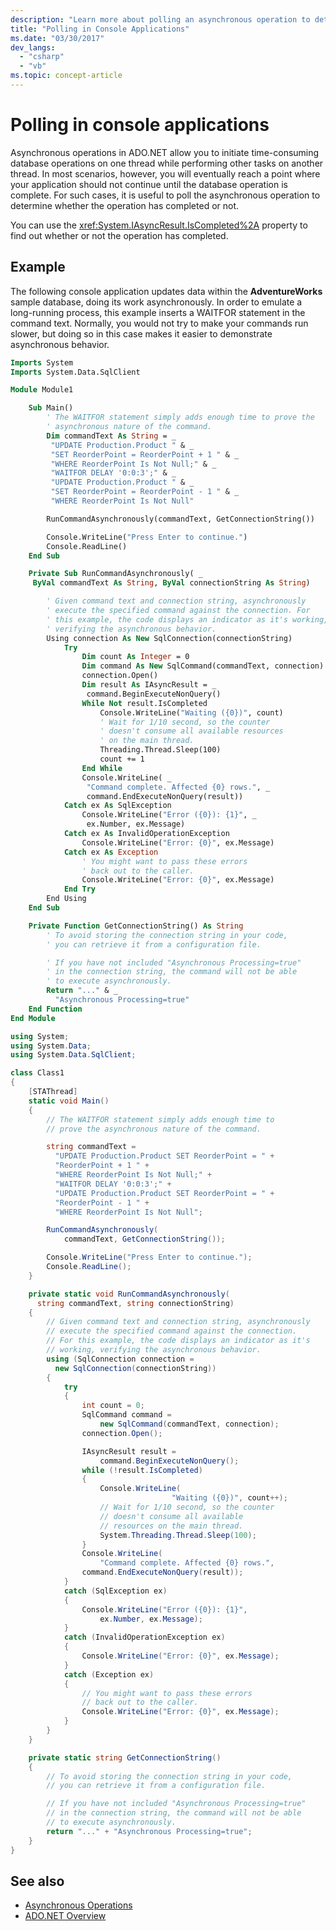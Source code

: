 ```yaml
---
description: "Learn more about polling an asynchronous operation to determine whether the operation has completed or not."
title: "Polling in Console Applications"
ms.date: "03/30/2017"
dev_langs:
  - "csharp"
  - "vb"
ms.topic: concept-article
---
```

# Polling in console applications

Asynchronous operations in ADO.NET allow you to initiate time-consuming database operations on one thread while performing other tasks on another thread. In most scenarios, however, you will eventually reach a point where your application should not continue until the database operation is complete. For such cases, it is useful to poll the asynchronous operation to determine whether the operation has completed or not.

 You can use the <xref:System.IAsyncResult.IsCompleted%2A> property to find out whether or not the operation has completed.

## Example

 The following console application updates data within the **AdventureWorks** sample database, doing its work asynchronously. In order to emulate a long-running process, this example inserts a WAITFOR statement in the command text. Normally, you would not try to make your commands run slower, but doing so in this case makes it easier to demonstrate asynchronous behavior.

```vb
Imports System
Imports System.Data.SqlClient

Module Module1

    Sub Main()
        ' The WAITFOR statement simply adds enough time to prove the
        ' asynchronous nature of the command.
        Dim commandText As String = _
         "UPDATE Production.Product " & _
         "SET ReorderPoint = ReorderPoint + 1 " & _
         "WHERE ReorderPoint Is Not Null;" & _
         "WAITFOR DELAY '0:0:3';" & _
         "UPDATE Production.Product " & _
         "SET ReorderPoint = ReorderPoint - 1 " & _
         "WHERE ReorderPoint Is Not Null"

        RunCommandAsynchronously(commandText, GetConnectionString())

        Console.WriteLine("Press Enter to continue.")
        Console.ReadLine()
    End Sub

    Private Sub RunCommandAsynchronously( _
     ByVal commandText As String, ByVal connectionString As String)

        ' Given command text and connection string, asynchronously
        ' execute the specified command against the connection. For
        ' this example, the code displays an indicator as it's working,
        ' verifying the asynchronous behavior.
        Using connection As New SqlConnection(connectionString)
            Try
                Dim count As Integer = 0
                Dim command As New SqlCommand(commandText, connection)
                connection.Open()
                Dim result As IAsyncResult = _
                 command.BeginExecuteNonQuery()
                While Not result.IsCompleted
                    Console.WriteLine("Waiting ({0})", count)
                    ' Wait for 1/10 second, so the counter
                    ' doesn't consume all available resources
                    ' on the main thread.
                    Threading.Thread.Sleep(100)
                    count += 1
                End While
                Console.WriteLine( _
                 "Command complete. Affected {0} rows.", _
                 command.EndExecuteNonQuery(result))
            Catch ex As SqlException
                Console.WriteLine("Error ({0}): {1}", _
                 ex.Number, ex.Message)
            Catch ex As InvalidOperationException
                Console.WriteLine("Error: {0}", ex.Message)
            Catch ex As Exception
                ' You might want to pass these errors
                ' back out to the caller.
                Console.WriteLine("Error: {0}", ex.Message)
            End Try
        End Using
    End Sub

    Private Function GetConnectionString() As String
        ' To avoid storing the connection string in your code,
        ' you can retrieve it from a configuration file.

        ' If you have not included "Asynchronous Processing=true"
        ' in the connection string, the command will not be able
        ' to execute asynchronously.
        Return "..." & _
          "Asynchronous Processing=true"
    End Function
End Module
```

```csharp
using System;
using System.Data;
using System.Data.SqlClient;

class Class1
{
    [STAThread]
    static void Main()
    {
        // The WAITFOR statement simply adds enough time to
        // prove the asynchronous nature of the command.

        string commandText =
          "UPDATE Production.Product SET ReorderPoint = " +
          "ReorderPoint + 1 " +
          "WHERE ReorderPoint Is Not Null;" +
          "WAITFOR DELAY '0:0:3';" +
          "UPDATE Production.Product SET ReorderPoint = " +
          "ReorderPoint - 1 " +
          "WHERE ReorderPoint Is Not Null";

        RunCommandAsynchronously(
            commandText, GetConnectionString());

        Console.WriteLine("Press Enter to continue.");
        Console.ReadLine();
    }

    private static void RunCommandAsynchronously(
      string commandText, string connectionString)
    {
        // Given command text and connection string, asynchronously
        // execute the specified command against the connection.
        // For this example, the code displays an indicator as it's
        // working, verifying the asynchronous behavior.
        using (SqlConnection connection =
          new SqlConnection(connectionString))
        {
            try
            {
                int count = 0;
                SqlCommand command =
                    new SqlCommand(commandText, connection);
                connection.Open();

                IAsyncResult result =
                    command.BeginExecuteNonQuery();
                while (!result.IsCompleted)
                {
                    Console.WriteLine(
                                    "Waiting ({0})", count++);
                    // Wait for 1/10 second, so the counter
                    // doesn't consume all available
                    // resources on the main thread.
                    System.Threading.Thread.Sleep(100);
                }
                Console.WriteLine(
                    "Command complete. Affected {0} rows.",
                command.EndExecuteNonQuery(result));
            }
            catch (SqlException ex)
            {
                Console.WriteLine("Error ({0}): {1}",
                    ex.Number, ex.Message);
            }
            catch (InvalidOperationException ex)
            {
                Console.WriteLine("Error: {0}", ex.Message);
            }
            catch (Exception ex)
            {
                // You might want to pass these errors
                // back out to the caller.
                Console.WriteLine("Error: {0}", ex.Message);
            }
        }
    }

    private static string GetConnectionString()
    {
        // To avoid storing the connection string in your code,
        // you can retrieve it from a configuration file.

        // If you have not included "Asynchronous Processing=true"
        // in the connection string, the command will not be able
        // to execute asynchronously.
        return "..." + "Asynchronous Processing=true";
    }
}
```

## See also

- [Asynchronous Operations](asynchronous-operations.md)
- [ADO.NET Overview](../ado-net-overview.md)
